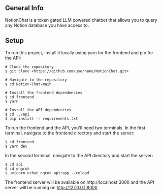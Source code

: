 ## General Info

NotionChat is a token gated LLM powered chatbot that allows you to query any Notion database you have access to.

## Setup

To run this project, install it locally using yarn for the frontend and pip for the API:

```
# Clone the repository
$ git clone <https://github.com/username/NotionChat.git>

# Navigate to the repository
$ cd Notion-Chat-main

# Install the frontend dependencies
$ cd frontend
$ yarn

# Install the API dependencies
$ cd ../api
$ pip install -r requirements.txt
```

To run the frontend and the API, you'll need two terminals. In the first terminal, navigate to the frontend directory and start the server:

```
$ cd frontend
$ yarn dev
```

In the second terminal, navigate to the API directory and start the server:

```
$ cd api
$ cd engrok
$ uvicorn nchat_ngrok_api:app --reload
```

The frontend server will be available on http://localhost:3000 and the API server will be running on http://127.0.0.1:8000
